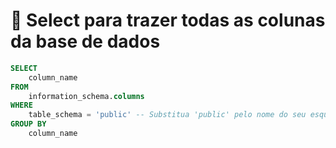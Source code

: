 # 🌟 Select para trazer todas as colunas da base de dados

```sql
SELECT 
    column_name 
FROM 
    information_schema.columns 
WHERE 
    table_schema = 'public' -- Substitua 'public' pelo nome do seu esquema, se for diferente
GROUP BY 
    column_name

```
